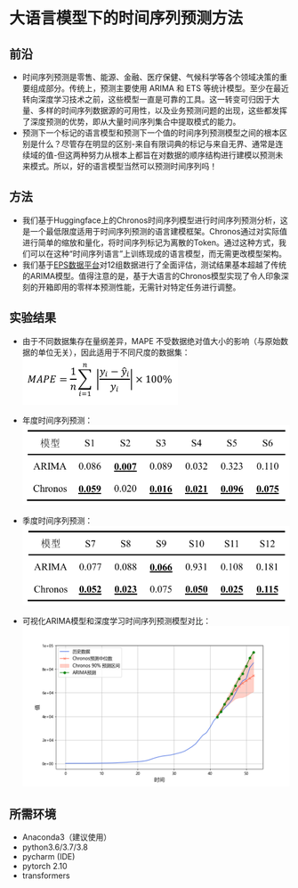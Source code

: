 # 大语言模型下的时间序列预测方法

## 前沿
* 时间序列预测是零售、能源、金融、医疗保健、气候科学等各个领域决策的重要组成部分。传统上，预测主要使用 ARIMA 和 ETS 等统计模型。至少在最近转向深度学习技术之前，这些模型一直是可靠的工具。这一转变可归因于大量、多样的时间序列数据源的可用性，以及业务预测问题的出现，这些都发挥了深度预测的优势，即从大量时间序列集合中提取模式的能力。
* 预测下一个标记的语言模型和预测下一个值的时间序列预测模型之间的根本区别是什么？尽管存在明显的区别-来自有限词典的标记与来自无界、通常是连续域的值-但这两种努力从根本上都旨在对数据的顺序结构进行建模以预测未来模式。所以，好的语言模型当然可以预测时间序列吗！

## 方法
* 我们基于Huggingface上的Chronos时间序列模型进行时间序列预测分析，这是一个最低限度适用于时间序列预测的语言建模框架。Chronos通过对实际值进行简单的缩放和量化，将时间序列标记为离散的Token。通过这种方式，我们可以在这种“时间序列语言”上训练现成的语言模型，而无需更改模型架构。
* 我们基于[EPS数据平台](https://www.epsnet.com.cn/index.html#/Index)对12组数据进行了全面评估，测试结果基本超越了传统的ARIMA模型。值得注意的是，基于大语言的Chronos模型实现了令人印象深刻的开箱即用的零样本预测性能，无需针对特定任务进行调整。

## 实验结果
* 由于不同数据集存在量纲差异，MAPE 不受数据绝对值大小的影响（与原始数据的单位无关），因此适用于不同尺度的数据集：<bar>
   ![评价指标](https://github.com/yuanfanglila/souzhi_report2/blob/master/image/%E8%AF%84%E4%BB%B7%E6%8C%87%E6%A0%87.jpg)

* 年度时间序列预测：
  ![年度时间序列预测](https://github.com/yuanfanglila/souzhi_report2/blob/master/image/%E5%B9%B4%E5%BA%A6%E6%97%B6%E9%97%B4%E5%BA%8F%E5%88%97%E9%A2%84%E6%B5%8B.jpg)

* 季度时间序列预测：
   ![季度时间序列预测](https://github.com/yuanfanglila/souzhi_report2/blob/master/image/%E5%AD%A3%E5%BA%A6%E6%97%B6%E9%97%B4%E5%BA%8F%E5%88%97%E9%A2%84%E6%B5%8B.jpg)

* 可视化ARIMA模型和深度学习时间序列预测模型对比：
  ![两种模型的年度时序预测](https://github.com/yuanfanglila/souzhi_report2/blob/master/%E6%97%B6%E9%97%B4%E5%BA%8F%E5%88%97%E5%B9%B4%E9%A2%84%E6%B5%8B/%E4%BA%BA%E5%9D%87%E5%9B%BD%E5%86%85%E6%80%BB%E4%BA%A7%E5%80%BC%EF%BC%88%E5%85%83%EF%BC%89_%E6%A8%A1%E5%9E%8B%E6%AF%94%E8%BE%83.png)

## 所需环境
* Anaconda3（建议使用）
* python3.6/3.7/3.8
* pycharm (IDE)
* pytorch 2.10 
* transformers
  
